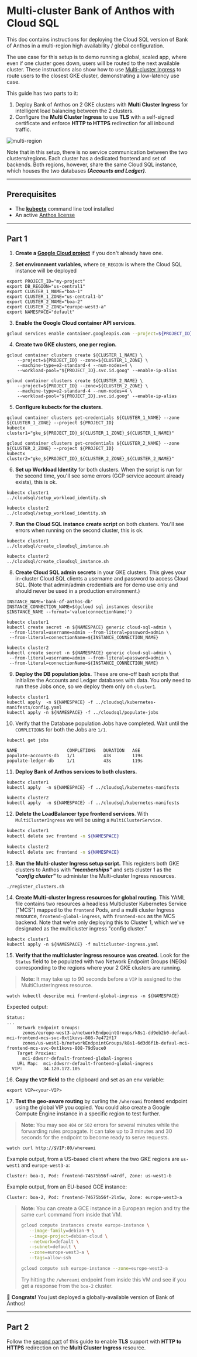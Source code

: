 # Multi-cluster Bank of Anthos with Cloud SQL

This doc contains instructions for deploying the Cloud SQL version of Bank of Anthos in a multi-region high availability / global configuration.

The use case for this setup is to demo running a global, scaled app, where even if one cluster goes down, users will be routed to the next available cluster. These instructions also show how to use [Multi-cluster Ingress](https://cloud.google.com/kubernetes-engine/docs/concepts/multi-cluster-ingress) to route users to the closest GKE cluster, demonstrating a low-latency use case.

This guide has two parts to it:
1. Deploy Bank of Anthos on 2 GKE clusters with **Multi Cluster Ingress** for
   intelligent load balancing between the 2 clusters.
2. Configure the **Multi Cluster Ingress** to use **TLS** with a self-signed
   certificate and enforce **HTTP to HTTPS** redirection for all inbound
   traffic.

![multi-region](architecture.png)

Note that in this setup, there is no service communication between the two
clusters/regions. Each cluster has a dedicated frontend and set of backends.
Both regions, however, share the same Cloud SQL instance, which houses the two
databases ***(Accounts and Ledger)***.

---

## Prerequisites

- The [**kubectx**](https://github.com/ahmetb/kubectx) command line tool
  installed
- An active [Anthos license](https://cloud.google.com/kubernetes-engine/docs/concepts/multi-cluster-ingress#pricing_and_trials)

---
## Part 1

1. **Create a [Google Cloud project](https://cloud.google.com/resource-manager/docs/creating-managing-projects)** if you don't already have one.

2. **Set environment variables**, where `DB_REGION` is where the Cloud SQL instance will be deployed


```
export PROJECT_ID="my-project"
export DB_REGION="us-central1"
export CLUSTER_1_NAME="boa-1"
export CLUSTER_1_ZONE="us-central1-b"
export CLUSTER_2_NAME="boa-2"
export CLUSTER_2_ZONE="europe-west3-a"
export NAMESPACE="default"
```

3. **Enable the Google Cloud container API services**.
```sh
gcloud services enable container.googleapis.com --project=${PROJECT_ID}
```

4. **Create two GKE clusters, one per region.**

```
gcloud container clusters create ${CLUSTER_1_NAME} \
	--project=${PROJECT_ID} --zone=${CLUSTER_1_ZONE} \
	--machine-type=e2-standard-4 --num-nodes=4 \
	--workload-pool="${PROJECT_ID}.svc.id.goog" --enable-ip-alias

gcloud container clusters create ${CLUSTER_2_NAME} \
	--project=${PROJECT_ID} --zone=${CLUSTER_2_ZONE} \
	--machine-type=e2-standard-4 --num-nodes=4 \
	--workload-pool="${PROJECT_ID}.svc.id.goog" --enable-ip-alias
```

5. **Configure kubectx for the clusters.**

```
gcloud container clusters get-credentials ${CLUSTER_1_NAME} --zone ${CLUSTER_1_ZONE} --project ${PROJECT_ID}
kubectx cluster1="gke_${PROJECT_ID}_${CLUSTER_1_ZONE}_${CLUSTER_1_NAME}"

gcloud container clusters get-credentials ${CLUSTER_2_NAME} --zone ${CLUSTER_2_ZONE} --project ${PROJECT_ID}
kubectx cluster2="gke_${PROJECT_ID}_${CLUSTER_2_ZONE}_${CLUSTER_2_NAME}"
```

6. **Set up Workload Identity** for both clusters. When the script is run for the second time, you'll see some errors (GCP service account already exists), this is ok.

```
kubectx cluster1
../cloudsql/setup_workload_identity.sh

kubectx cluster2
../cloudsql/setup_workload_identity.sh
```

7. **Run the Cloud SQL instance create script** on both clusters. You'll see errors when running on the second cluster, this is ok.

```
kubectx cluster1
../cloudsql/create_cloudsql_instance.sh

kubectx cluster2
../cloudsql/create_cloudsql_instance.sh
```

8. **Create Cloud SQL admin secrets** in your GKE clusters. This gives your in-cluster Cloud SQL clients a username and password to access Cloud SQL. (Note that admin/admin credentials are for demo use only and should never be used in a production environment.)

```
INSTANCE_NAME='bank-of-anthos-db'
INSTANCE_CONNECTION_NAME=$(gcloud sql instances describe $INSTANCE_NAME --format='value(connectionName)')

kubectx cluster1
kubectl create secret -n ${NAMESPACE} generic cloud-sql-admin \
 --from-literal=username=admin --from-literal=password=admin \
 --from-literal=connectionName=${INSTANCE_CONNECTION_NAME}

kubectx cluster2
kubectl create secret -n ${NAMESPACE} generic cloud-sql-admin \
 --from-literal=username=admin --from-literal=password=admin \
 --from-literal=connectionName=${INSTANCE_CONNECTION_NAME}
```


9. **Deploy the DB population jobs.**  These are one-off bash scripts that initialize the Accounts and Ledger databases with data. You only need to run these Jobs once, so we deploy them only on `cluster1`.

```
kubectx cluster1
kubectl apply  -n ${NAMESPACE} -f ../cloudsql/kubernetes-manifests/config.yaml
kubectl apply -n ${NAMESPACE} -f ../cloudsql/populate-jobs
```

10. Verify that the Database population Jobs have completed. Wait until the
    `COMPLETIONS` for both the Jobs are `1/1`.
```
kubectl get jobs
```
```
NAME                   COMPLETIONS   DURATION   AGE
populate-accounts-db   1/1           43s        119s
populate-ledger-db     1/1           43s        119s
```

11. **Deploy Bank of Anthos services to both clusters.**

```
kubectx cluster1
kubectl apply  -n ${NAMESPACE} -f ../cloudsql/kubernetes-manifests

kubectx cluster2
kubectl apply  -n ${NAMESPACE} -f ../cloudsql/kubernetes-manifests
```

12. **Delete the LoadBalancer type frontend services**. With `MultiClusterIngress`
    we will be using a `MultiClusterService`.

```sh
kubectx cluster1
kubectl delete svc frontend -n ${NAMESPACE}

kubectx cluster2
kubectl delete svc frontend -n ${NAMESPACE}
```

13.  **Run the Multi-cluster Ingress setup script.** This registers both GKE clusters to Anthos with ***"memberships"*** and sets cluster 1 as the ***"config cluster"*** to administer the Multi-cluster Ingress resources.

```
./register_clusters.sh
```


14. **Create Multi-cluster Ingress resources for global routing.**  This YAML file contains two resources a headless Multicluster Kubernetes Service ("MCS") mapped to the `frontend` Pods, and a multi cluster Ingress resource, `frontend-global-ingress`, with `frontend-mcs` as the MCS backend. Note that we're only deploying this to Cluster 1, which we've designated as the multicluster ingress "config cluster."

```
kubectx cluster1
kubectl apply -n ${NAMESPACE} -f multicluster-ingress.yaml
```


15. **Verify that the multicluster ingress resource was created.** Look for the `Status` field to be populated with two Network Endpoint Groups (NEGs) corresponding to the regions where your 2 GKE clusters are running.

> **Note:** It may take up to 90 seconds before a `VIP` is assigned to the
> MultiClusterIngress resource.

```
watch kubectl describe mci frontend-global-ingress -n ${NAMESPACE}
```

Expected output:

```
Status:
...
    Network Endpoint Groups:
      zones/europe-west3-a/networkEndpointGroups/k8s1-dd9eb2b0-defaul-mci-frontend-mcs-svc-0xt1kovs-808-7e472f17
      zones/us-west1-b/networkEndpointGroups/k8s1-6d3d6f1b-defaul-mci-frontend-mcs-svc-0xt1kovs-808-79d9ace0
    Target Proxies:
      mci-ddwsrr-default-frontend-global-ingress
    URL Map:  mci-ddwsrr-default-frontend-global-ingress
  VIP:        34.120.172.105
```

16. **Copy the `VIP` field** to the clipboard and set as an env variable:

```
export VIP=<your-VIP>
```

17. **Test the geo-aware routing** by curling the `/whereami` frontend endpoint using the global VIP you copied. You could also create a Google Compute Engine instance in a specific region to test further.

> **Note:** You may see `404` or `502` errors for several minutes while the
> forwarding rules propagate. It can take up to 3 minutes and 30 seconds for the
> endpoint to become ready to serve requests.


```
watch curl http://$VIP:80/whereami
```

Example output, from a US-based client where the two GKE regions are `us-west1` and `europe-west3-a`:

```
Cluster: boa-1, Pod: frontend-74675b56f-w4rdf, Zone: us-west1-b
```

Example output, from an EU-based GCE instance:

```
Cluster: boa-2, Pod: frontend-74675b56f-2ln5w, Zone: europe-west3-a
```

> **Note:** You can create a GCE instance in a European region and try the same
> `curl` command from inside that VM.
> ```sh
> gcloud compute instances create europe-instance \
>    --image-family=debian-9 \
>    --image-project=debian-cloud \
>    --network=default \
>    --subnet=default \
>    --zone=europe-west3-a \
>    --tags=allow-ssh
>
> gcloud compute ssh europe-instance --zone=europe-west3-a
> ```
> Try hitting the `/whereami` endpoint from inside this VM and see if you get a
> response from the `boa-2` cluster.

🎉 **Congrats!** You just deployed a globally-available version of Bank of Anthos!

---
## Part 2

Follow the [second part](tls-for-mci.md) of this guide to enable **TLS** support with
**HTTP to HTTPS** redirection on the **Multi Cluster Ingress** resource.
